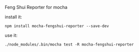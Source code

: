 Feng Shui Reporter for mocha

install it:

```npm install mocha-fengshui-reporter --save-dev```

use it:

``` ./node_modules/.bin/mocha test -R mocha-fengshui-reporter ```



